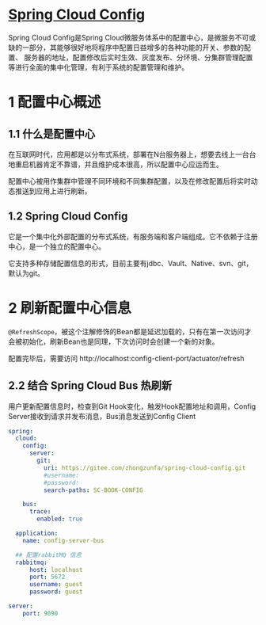 [Spring Cloud Config](https://github.com/spring-cloud/spring-cloud-config)
==========
Spring Cloud Config是Spring Cloud微服务体系中的配置中心，是微服务不可或缺的一部分，其能够很好地将程序中配置日益增多的各种功能的开关、参数的配置、
服务器的地址，配置修改后实时生效、灰度发布、分环境、分集群管理配置等进行全面的集中化管理，有利于系统的配置管理和维护。

# 1 配置中心概述
## 1.1 什么是配置中心
在互联网时代，应用都是以分布式系统，部署在N台服务器上，想要去线上一台台地重启机器肯定不靠谱，并且维护成本很高，所以配置中心应运而生。

配置中心被用作集群中管理不同环境和不同集群配置，以及在修改配置后将实时动态推送到应用上进行刷新。

## 1.2 Spring Cloud Config
它是一个集中化外部配置的分布式系统，有服务端和客户端组成。它不依赖于注册中心，是一个独立的配置中心。

它支持多种存储配置信息的形式，目前主要有jdbc、Vault、Native、svn、git，默认为git。


# 2 刷新配置中心信息

`@RefreshScope`，被这个注解修饰的Bean都是延迟加载的，只有在第一次访问才会被初始化，刷新Bean也是同理，下次访问时会创建一个新的对象。

配置完毕后，需要访问 http://localhost:config-client-port/actuator/refresh

## 2.2 结合 Spring Cloud Bus 热刷新
用户更新配置信息时，检查到Git Hook变化，触发Hook配置地址和调用，Config Server接收到请求并发布消息，Bus消息发送到Config Client

```yaml
spring:
  cloud:
    config:
      server:
        git:
          uri: https://gitee.com/zhongzunfa/spring-cloud-config.git
          #username:
          #password:
          search-paths: SC-BOOK-CONFIG

    bus:
      trace:
        enabled: true

  application:
    name: config-server-bus

  ## 配置rabbitMQ 信息
  rabbitmq:
      host: localhost
      port: 5672
      username: guest
      password: guest

server:
    port: 9090
    
```









